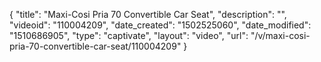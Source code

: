 {
    "title": "Maxi-Cosi Pria 70 Convertible Car Seat",
    "description": "",
    "videoid": "110004209",
    "date_created": "1502525060",
    "date_modified": "1510686905",
    "type": "captivate",
    "layout": "video",
    "url": "\/v\/maxi-cosi-pria-70-convertible-car-seat\/110004209"
}